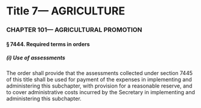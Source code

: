 
# Title 7— AGRICULTURE
### CHAPTER 101— AGRICULTURAL PROMOTION
#### § 7444. Required terms in orders
##### (i) Use of assessments

The order shall provide that the assessments collected under section 7445 of this title shall be used for payment of the expenses in implementing and administering this subchapter, with provision for a reasonable reserve, and to cover administrative costs incurred by the Secretary in implementing and administering this subchapter.
